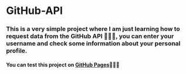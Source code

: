 # GitHub-API 
### This is a very simple project where I am just learning how to request data from the GitHub API 👨🏽‍🔬, you can enter your username and check some information about your personal profile.

#### You can test this project on [GitHub Pages](https://matheus-gs.github.io/GitHub-API/)🕵🏽‍♂️
